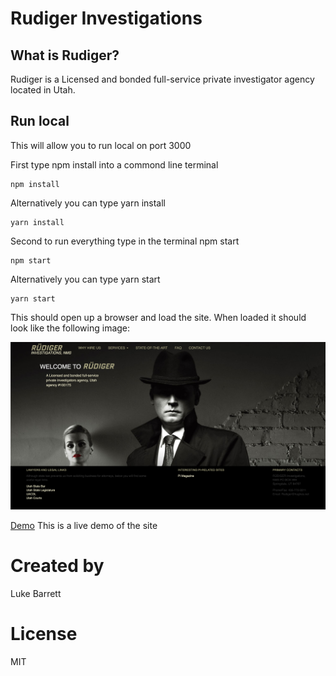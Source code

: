 # Rudiger Investigations

## What is Rudiger?

Rudiger is a Licensed and bonded full-service private investigator agency located in Utah.

## Run local

This will allow you to run local on port 3000

First type npm install into a commond line terminal

```
npm install
```

Alternatively you can type yarn install

```
yarn install
```

Second to run everything type in the terminal npm start

```
npm start
```

Alternatively you can type yarn start

```
yarn start
```

This should open up a browser and load the site. When loaded it should look like the following image:

![Image of home page of site](src/images/homepage.png)

[Demo](https://nifty-kare-38f0e3.netlify.app/) This is a live demo of the site

# Created by

Luke Barrett

# License

MIT
